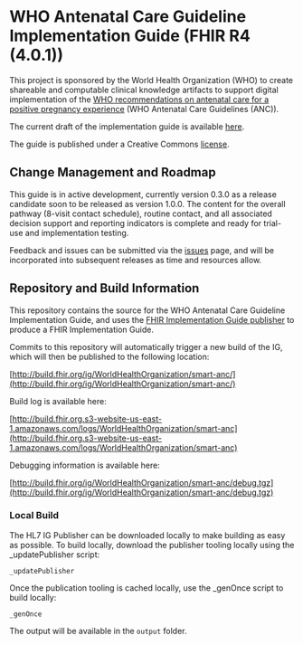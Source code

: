 # WHO Antenatal Care Guideline Implementation Guide (FHIR R4 (4.0.1))

This project is sponsored by the World Health Organization (WHO) to create shareable and computable clinical knowledge artifacts to support digital implementation of the [WHO recommendations on antenatal care for a positive pregnancy experience](https://www.who.int/reproductivehealth/publications/maternal_perinatal_health/anc-positive-pregnancy-experience/en/) (WHO Antenatal Care Guidelines (ANC)).

The current draft of the implementation guide is available [here](http://build.fhir.org/ig/WorldHealthOrganization/smart-anc/).

The guide is published under a Creative Commons [license](LICENSE.md).

## Change Management and Roadmap

This guide is in active development, currently version 0.3.0 as a release candidate soon to be released as version 1.0.0. The content for the overall pathway (8-visit contact schedule), routine contact, and all associated decision support and reporting indicators is complete and ready for trial-use and implementation testing.

Feedback and issues can be submitted via the [issues](issues) page, and will be incorporated into subsequent releases as time and resources allow.

## Repository and Build Information

This repository contains the source for the WHO Antenatal Care Guideline Implementation Guide, and uses the [FHIR Implementation Guide publisher](http://wiki.hl7.org/index.php?title=IG_Publisher_Documentation) to produce a FHIR Implementation Guide.

Commits to this repository will automatically trigger a new build of the IG, which will then be published to the following location:

[http://build.fhir.org/ig/WorldHealthOrganization/smart-anc/](http://build.fhir.org/ig/WorldHealthOrganization/smart-anc/)

Build log is available here:

[http://build.fhir.org.s3-website-us-east-1.amazonaws.com/logs/WorldHealthOrganization/smart-anc](http://build.fhir.org.s3-website-us-east-1.amazonaws.com/logs/WorldHealthOrganization/smart-anc)

Debugging information is available here:

[http://build.fhir.org/ig/WorldHealthOrganization/smart-anc/debug.tgz](http://build.fhir.org/ig/WorldHealthOrganization/smart-anc/debug.tgz)

### Local Build

The HL7 IG Publisher can be downloaded locally to make building as easy as possible. To build locally, download the publisher tooling locally using the _updatePublisher script:

    _updatePublisher

Once the publication tooling is cached locally, use the _genOnce script to build locally:

    _genOnce

The output will be available in the `output` folder.

